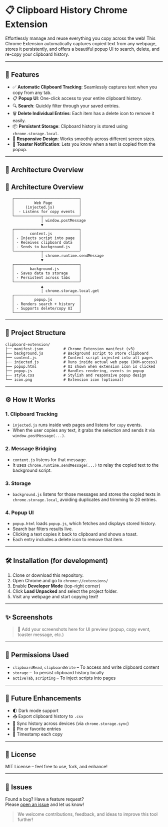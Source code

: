 # 📋 Clipboard History Chrome Extension

Effortlessly manage and reuse everything you copy across the web! This Chrome Extension automatically captures copied text from any webpage, stores it persistently, and offers a beautiful popup UI to search, delete, and re-copy your clipboard history.

---

## 🚀 Features

- ✅ **Automatic Clipboard Tracking**: Seamlessly captures text when you copy from any tab.
- 📋 **Popup UI**: One-click access to your entire clipboard history.
- 🔍 **Search**: Quickly filter through your saved entries.
- 🗑️ **Delete Individual Entries**: Each item has a delete icon to remove it easily.
- 📦 **Persistent Storage**: Clipboard history is stored using `chrome.storage.local`.
- 📱 **Responsive Design**: Works smoothly across different screen sizes.
- 📢 **Toaster Notification**: Lets you know when a text is copied from the popup.

---

## 🧩 Architecture Overview

## 🧠 Architecture Overview

```text
   ┌─────────────────────────────┐
   │         Web Page            │
   │     (injected.js)           │
   │  - Listens for copy events  │
   └────────────┬────────────────┘
                │ window.postMessage
                ▼
   ┌─────────────────────────────┐
   │       content.js            │
   │ - Injects script into page  │
   │ - Receives clipboard data   │
   │ - Sends to background.js    │
   └────────────┬────────────────┘
                │ chrome.runtime.sendMessage
                ▼
   ┌─────────────────────────────┐
   │       background.js         │
   │ - Saves data to storage     │
   │ - Persistent across tabs    │
   └─────────────────────────────┘
                ▲
                │ chrome.storage.local.get
   ┌─────────────────────────────┐
   │         popup.js            │
   │ - Renders search + history  │
   │ - Supports delete/copy UI   │
   └─────────────────────────────┘
```

---   

## 📁 Project Structure

```
clipboard-extension/
├── manifest.json         # Chrome Extension manifest (v3)
├── background.js         # Background script to store clipboard
├── content.js            # Content script injected into all pages
├── injected.js           # Runs inside actual web page (DOM-access)
├── popup.html            # UI shown when extension icon is clicked
├── popup.js              # Handles rendering, events in popup
├── style.css             # Stylish and responsive popup design
└── icon.png              # Extension icon (optional)
```

---

## ⚙️ How It Works

### 1. Clipboard Tracking
- `injected.js` runs inside web pages and listens for `copy` events.
- When the user copies any text, it grabs the selection and sends it via `window.postMessage(...)`.

### 2. Message Bridging
- `content.js` listens for that message.
- It uses `chrome.runtime.sendMessage(...)` to relay the copied text to the background script.

### 3. Storage
- `background.js` listens for those messages and stores the copied texts in `chrome.storage.local`, avoiding duplicates and trimming to 20 entries.

### 4. Popup UI
- `popup.html` loads `popup.js`, which fetches and displays stored history.
- Search bar filters results live.
- Clicking a text copies it back to clipboard and shows a toast.
- Each entry includes a delete icon to remove that item.

---

## 🛠️ Installation (for development)

1. Clone or download this repository.
2. Open Chrome and go to `chrome://extensions/`
3. Enable **Developer Mode** (top-right corner)
4. Click **Load Unpacked** and select the project folder.
5. Visit any webpage and start copying text!

---

## ✨ Screenshots

> 📌 Add your screenshots here for UI preview (popup, copy event, toaster message, etc.)

---

## 🔐 Permissions Used

- `clipboardRead`, `clipboardWrite` – To access and write clipboard content
- `storage` – To persist clipboard history locally
- `activeTab`, `scripting` – To inject scripts into pages

---

## 🔧 Future Enhancements

- 🌓 Dark mode support
- 📥 Export clipboard history to `.csv`
- 🔁 Sync history across devices (via `chrome.storage.sync`)
- 📌 Pin or favorite entries
- 📅 Timestamp each copy

---

## 📄 License
MIT License – feel free to use, fork, and enhance!

---

## 🐛 Issues

Found a bug? Have a feature request?  
Please [open an issue](https://github.com/kushalnl7/clipboard-chrome-extension/issues) and let us know!

> We welcome contributions, feedback, and ideas to improve this tool further!

